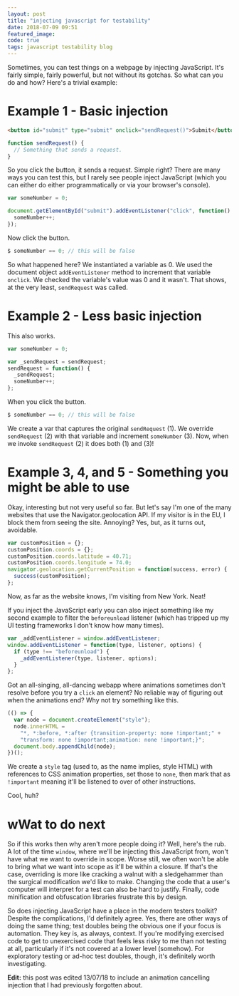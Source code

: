 ```yaml
---
layout: post
title: "injecting javascript for testability"
date: 2018-07-09 09:51
featured_image: 
code: true
tags: javascript testability blog
---
```


Sometimes, you can test things on a webpage by injecting JavaScript. It's fairly simple, fairly powerful, but not without its gotchas. So what can you do and how? Here's a trivial example:

# Example 1 - Basic injection

~~~html
<button id="submit" type="submit" onclick="sendRequest()">Submit</button>
~~~

~~~js
function sendRequest() {
  // Something that sends a request.
}
~~~

So you click the button, it sends a request. Simple right? There are many ways you can test this, but I rarely see people inject JavaScript (which you can either do either programmatically or via your browser's console).

~~~js
var someNumber = 0;

document.getElementById("submit").addEventListener("click", function() {
  someNumber++;
});
~~~

Now click the button.

~~~js
$ someNumber == 0; // this will be false
~~~

So what happened here? We instantiated a variable as 0. We used the document object `addEventListener` method to increment that variable `onclick`. We checked the variable's value was 0 and it wasn't. That shows, at the very least, `sendRequest` was called. 

# Example 2 - Less basic injection

This also works.

~~~js
var someNumber = 0;

var _sendRequest = sendRequest;
sendRequest = function() {
  _sendRequest;
  someNumber++;
};
~~~

When you click the button.

~~~js
$ someNumber == 0; // this will be false
~~~

We create a var that captures the original `sendRequest` (1). We override `sendRequest` (2) with that variable and increment `someNumber` (3). Now, when we invoke `sendRequest` (2) it does both (1) and (3)!

# Example 3, 4, and 5 - Something you might be able to use

Okay, interesting but not very useful so far. But let's say I'm one of the many websites that use the Navigator.geolocation API. If my visitor is in the EU, I block them from seeing the site. Annoying? Yes, but, as it turns out, avoidable.

~~~js
var customPosition = {};
customPosition.coords = {};
customPosition.coords.latitude = 40.71;
customPosition.coords.longitude = 74.0;
navigator.geolocation.getCurrentPosition = function(success, error) {
  success(customPosition);
};
~~~

Now, as far as the website knows, I'm visiting from New York. Neat!

If you inject the JavaScript early you can also inject something like my second example to filter the `beforeunload` listener (which has tripped up my UI testing frameworks I don't know how many times).

~~~js
var _addEventListener = window.addEventListener;
window.addEventListener = function(type, listener, options) {
  if (type !== "beforeunload") {
    _addEventListener(type, listener, options);
  }
};
~~~

Got an all-singing, all-dancing webapp where animations sometimes don't resolve before you try a `click` an element? No reliable way of figuring out when the animations end? Why not try something like this.

~~~js
(() => {
  var node = document.createElement("style");
  node.innerHTML =
    "*, *:before, *:after {transition-property: none !important;" +
    "transform: none !important;animation: none !important;}";
  document.body.appendChild(node);
})();
~~~

We create a `style` tag (used to, as the name implies, style HTML) with references to CSS animation properties, set those to `none`, then mark that as `!important` meaning it'll be listened to over of other instructions.

Cool, huh?

# wWat to do next

So if this works then why aren't more people doing it? Well, here's the rub. A lot of the time `window`, where we'll be injecting this JavaScript from, won't have what we want to override in scope. Worse still, we often won't be able to bring what we want into scope as it'll be within a closure. If that's the case, overriding is more like cracking a walnut with a sledgehammer than the surgical modification we'd like to make. Changing the code that a user's computer will interpret for a test can also be hard to justify. Finally, code minification and obfuscation libraries frustrate this by design.

So does injecting JavaScript have a place in the modern testers toolkit? Despite the complications, I'd definitely agree. Yes, there are other ways of doing the same thing; test doubles being the obvious one if your focus is automation. They key is, as always, context. If you're modifying exercised code to get to unexercised code that feels less risky to me than not testing at all, particularly if it's not covered at a lower level (somehow). For exploratory testing or ad-hoc test doubles, though, it's definitely worth investigating.

**Edit:** this post was edited 13/07/18 to include an animation cancelling injection that I had previously forgotten about.
